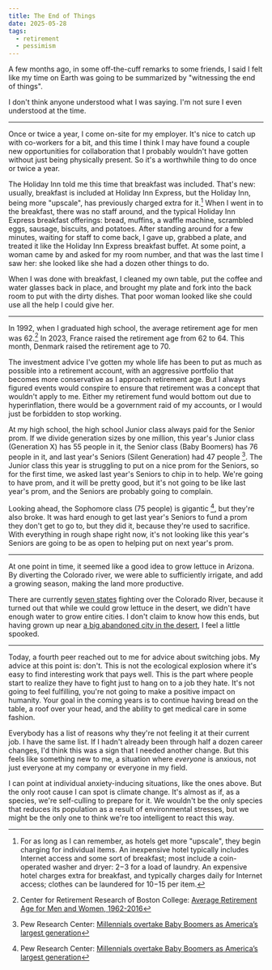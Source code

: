 ```yaml
---
title: The End of Things
date: 2025-05-28
tags:
  - retirement
  - pessimism
---
```


A few months ago,
in some off-the-cuff remarks to some friends,
I said I felt like my time on Earth was going to be summarized by
"witnessing the end of things".

I don't think anyone understood what I was saying.
I'm not sure I even understood at the time.

---

Once or twice a year,
I come on-site for my employer.
It's nice to catch up with co-workers for a bit,
and this time I think I may have found a couple new opportunities for collaboration
that I probably wouldn't have gotten without just being physically present.
So it's a worthwhile thing to do once or twice a year.

The Holiday Inn told me this time that breakfast was included.
That's new: usually, breakfast is included at Holiday Inn Express,
but the Holiday Inn, being more "upscale",
has previously charged extra for it.[^1]
When I went in to the breakfast,
there was no staff around,
and the typical Holiday Inn Express breakfast offerings:
bread, muffins, a waffle machine, scrambled eggs, sausage, biscuits, and potatoes.
After standing around for a few minutes, waiting for staff to come back,
I gave up, grabbed a plate,
and treated it like the Holiday Inn Express breakfast buffet.
At some point, a woman came by and asked for my room number,
and that was the last time I saw her:
she looked like she had a dozen other things to do.

When I was done with breakfast,
I cleaned my own table, put the coffee and water glasses back in place,
and brought my plate and fork into the back room to put with the dirty dishes.
That poor woman looked like she could use all the help I could give her.

[^1]: 
    For as long as I can remember, as hotels get more "upscale",
    they begin charging for individual items. An inexpensive hotel
    typically includes Internet access and some sort of breakfast;
    most include a coin-operated washer and dryer: $2-$3 for a load of
    laundry. An expensive hotel charges extra for breakfast, and
    typically charges daily for Internet access; clothes can be
    laundered for $10-$15 per item.

---

In 1992, when I graduated high school, the average retirement age for men was 62.[^2]
In 2023, France raised the retirement age from 62 to 64.
This month, Denmark raised the retirement age to 70.

[^2]: 
    Center for Retirement Research of Boston College: 
    [Average Retirement Age for Men and Women, 1962-2016](https://crr.bc.edu/wp-content/uploads/2021/03/Average-retirement-age_2017-CPS.pdf)

The investment advice I've gotten my whole life has been to 
put as much as possible into a retirement account,
with an aggressive portfolio that becomes more conservative as I approach retirement age.
But I always figured events would conspire to ensure that retirement was a concept that wouldn't apply to me.
Either my retirement fund would bottom out due to hyperinflation,
there would be a government raid of my accounts,
or I would just be forbidden to stop working.

At my high school, the high school Junior class always paid for the Senior prom.
If we divide generation sizes by one million,
this year's Junior class (Generation X) has 55 people in it,
the Senior class (Baby Boomers) has 76 people in it,
and last year's Seniors (Silent Generation) had 47 people [^3].
The Junior class this year is struggling to put on a nice prom for the Seniors,
so for the first time, we asked last year's Seniors to chip in to help.
We're going to have prom,
and it will be pretty good,
but it's not going to be like last year's prom,
and the Seniors are probably going to complain.

[^3]: 
    Pew Research Center: 
    [Millennials overtake Baby Boomers as America’s largest generation](https://www.pewresearch.org/short-reads/2020/04/28/millennials-overtake-baby-boomers-as-americas-largest-generation/)

Looking ahead,
the Sophomore class (75 people) is gigantic [^3],
but they're also broke.
It was hard enough to get last year's Seniors to fund a prom they don't get to go to,
but they did it, because they're used to sacrifice.
With everything in rough shape right now,
it's not looking like this year's Seniors are going to be as open to
helping put on next year's prom.

---

At one point in time,
it seemed like a good idea to grow lettuce in Arizona.
By diverting the Colorado river,
we were able to sufficiently irrigate,
and add a growing season,
making the land more productive.

There are currently
[seven states](https://en.wikipedia.org/wiki/Colorado_River#Post-2000_water_supply)
fighting over the Colorado River,
because it turned out that while we could grow lettuce in the desert,
we didn't have enough water to grow entire cities.
I don't claim to know how this ends,
but having grown up near
[a big abandoned city in the desert](https://en.wikipedia.org/wiki/Chaco_Culture_National_Historical_Park),
I feel a little spooked.

---

Today, a fourth peer reached out to me for advice about switching jobs.
My advice at this point is: don't.
This is not the ecological explosion where it's easy to find interesting work that pays well.
This is the part where people start to realize they have to fight just to hang on to a job they hate.
It's not going to feel fulfilling,
you're not going to make a positive impact on humanity.
Your goal in the coming years is to continue having bread on the table,
a roof over your head,
and the ability to get medical care in some fashion.

Everybody has a list of reasons why they're not feeling it at their current job.
I have the same list.
If I hadn't already been through half a dozen career changes,
I'd think this was a sign that I needed another change.
But this feels like something new to me,
a situation where *everyone* is anxious,
not just everyone at my company or everyone in my field.

I can point at individual anxiety-inducing situations,
like the ones above.
But the only root cause I can spot is climate change.
It's almost as if,
as a species,
we're self-culling to prepare for it.
We wouldn't be the only species that reduces its population as a result of environmental stresses,
but we might be the only one to think we're too intelligent to react this way.
